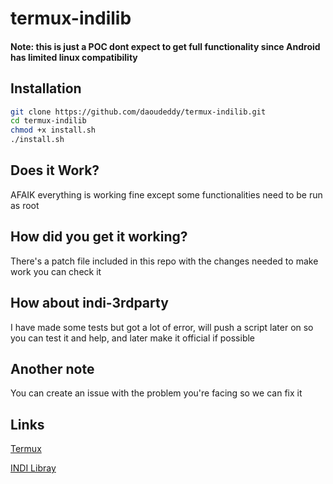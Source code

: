# termux-indilib

#### Note: this is just a POC dont expect to get full functionality since Android has limited linux compatibility

## Installation
```bash
git clone https://github.com/daoudeddy/termux-indilib.git
cd termux-indilib
chmod +x install.sh
./install.sh
```

## Does it Work?
AFAIK everything is working fine except some functionalities need to be run as root

## How did you get it working?
There's a patch file included in this repo with the changes needed to make work you can check it

## How about indi-3rdparty
I have made some tests but got a lot of error, will push a script later on so you can test it and help, and later make it official if possible

## Another note
You can create an issue with the problem you're facing so we can fix it

## Links
[Termux](https://termux.com)

[INDI Libray](https://indilib.org)
